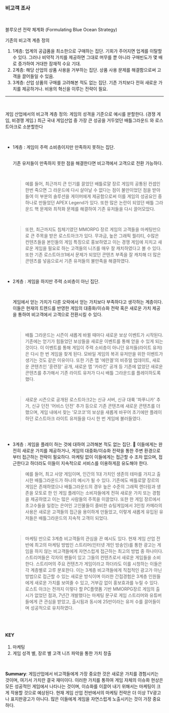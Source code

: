 ### **비고객 조사**

<br/>

블루오션 전략 체계화 (Formulating Blue Ocean Strategy) 

기존의 비고객 계층 정의

1. 1계층: 업계의 공급품을 최소한으로 구매하는 집단. 기회가 주어지면 업계를 이탈할 수 있다. 그러나 비약적 가치를 제공하면 그대로 머무를 뿐 아니라 구매빈도가 몇 배로 증가하여 거대한 잠재적 수요 기대.
2. 2계층: 해당 산업의 상품 사용을 거부하는 집단. 상품 사용 문제를 해결함으로써 고객을 끌어들일 수 있음.
3. 3계층: 산업 상품의 구매를 고려해본 적도 없는 집단. 기존 가치보다 전혀 새로운 가치를 제공하거나. 비용의 혁신을 이루는 전략이 필요.

---



<br/>

게임 산업에서의 비고객 계층 정의: 게임의 성격을 기준으로 예시를 분할한다. (경쟁 게임, 비경쟁 게임.)
최근 국내 게임산업 중 가장 큰 성공을 거두었던 배틀그라운드 와 로스트아크로 소분할한다

<br/>

* 1계층 : 게임이 주력 소비층이지만 만족하지 못하는 집단.

  <br/>기존 유저들이 만족하지 못한 점을 해결한다면 비고객에서 고객으로 전환 가능하다.

  <br/>

  > 예를 들어, 최근까지 큰 인기를 끌었던 배틀로얄 장르 게임의 공통된 컨셉인 한번 죽으면 그 라운드에 다시 살아날 수 없다는 점이 불만이었던 점을 받아들여 이 부분의 솔루션을 게이머에게 제공함으로써 이를 게임의 성공요인 중 하나로 만들었던 APEX Legend가 있다. 또한 많은 논란이 되었던 배틀 그라운드 핵 문제와 최적화 문제를 해결하여 기존 유저들을 다시 끌어모았다.

  <br/>

  > 또한, 최근까지도 침체기였던 MMORPG 장르 게임의 고객들을 마케팅만으로 큰 주목을 받은 로스트아크가 있다. 무과금, 높은 그래픽 퀄리티, 수많은 컨텐츠들을 본인들의 게임 특징으로 홍보하였고 이는 경쟁 게임에 지치고 새로운 게임을 필요로 하는 고객들의 니즈를 매우 잘 캐치하였다고 볼 수 있다. 또한 기존 로스트아크1에서 문제가 되었던 콘텐츠 부족을 잘 캐치해 더 많은 콘텐츠를 넣음으로서 기존 유저들의 불만족을 해결하였다.
  > <br/>

  <br/>

* 2계층 : 게임을 하지만 주력 소비층이 아닌 집단.

  <br/>

  게임에서 얻는 가치가 다른 오락에서 얻는 가치보다 부족하다고 생각하는 계층이다. 이들은 현재의 트렌드를 반영한 게임의 대중화/이슈화 전략 혹은 새로운 가치 제공을 통하여 비고객에서 고객으로 전환시킬 수 있다. 

  <br/>

  > 배틀 그라운드는 시즌이 새롭게 바뀔 때마다 새로운 보상 이벤트가 시작된다. 기존에는 얻기가 힘들었던 보상들을 새로운 이벤트를 통해 얻을 수 있게 되는 것이다. 이 이벤트를 통해 게임이 주력 소비층이 아니던 유저들(라이트 유저)은 다시 한 번 게임을 찾게 된다. 모바일 게임의 복귀 유저만을 위한 이벤트가 생기는 것도 같은 이유이다. 또한 기존 맵 '에란겔'의 비쥬얼 업데이트, 새로운 콘텐츠인 '훈련장' 공개, 새로운 맵 '카라킨' 공개 등 기존에 없었던 새로운 콘텐츠를 추가해서 기존 라이트 유저가 다시 배틀 그라운드를 플레이하도록 했다.

  <br/>

  > 새로운 시즌으로 공개된 로스트아크2는 신규 서버, 신규 대륙 '파푸니카' 추가, 신규 던전 '어비스 던전' 추가 등으로 기존 콘텐츠에 새로운 콘텐츠를 더했으며, 게임 내에서 찾는 '모코코'의 보상을 새롭게 바꾸어 초기에만 플레이하던 로스트아크 라이트 유저들을 다시 한 번 게임에 불러들였다.

<br/>

<br/>

* 3계층 : 게임을 플레이 하는 것에 대하여 고려해본 적도 없는 집단.
   이들에게는 완전히 새로운 가치를 제공하거나, 게임의 대중화/이슈화 전략을 통한 주변 환경으로부터 접근하는 전략이 필요하다. 마케팅 없이 이들에게는 접근할 수 조차 없으며, 접근한다고 하더라도 이들이 지속적으로 서비스를 이용하게끔 유도해야 한다.

  > 예를 들어, 최고 사양 게임이며, 인간의 1대 가치인 생존의 테마를 가지고 출시한 배틀그라운드가 하나의 예시가 될 수 있다. 기존에도 배틀로얄 장르의 게임은 존재하였으나 배틀그라운드의 경우 높은 수준의 그래픽 렌더링과 생존을 모토로 한 인 게임 플레이는 소비자들에게 전혀 새로운 가치 또는 경험을 제공하였고 이는 많은 사람들의 주목을 이끌었다. 또한 한 게임 장르에서 초고수들을 일컫는 은어인 고인물들이 즐비한 슈팅게임에서 3인칭 카메라의 사용은 새로운 고객들의 접근을 용이하게 만들었고, 이렇게 새롭게 유입된 유저들은 배틀그라운드의 지속적 고객이 되었다.

  <br/>

  >마케팅 만으로 3계층 비고객들의 관심을 끈 예시도 있다. 현재 게임 산업 전반에 최고의 마케팅 방법인 스트리머(인터넷 개인 방송인)를 통한 광고는 게임을 하지 않는 비고객들에게 자연스럽게 접근하는 최고의 방법 중 하나이다. 스트리머들은 각자의 팬들이 있고 그들의 컨텐츠로서 새로운 게임들을 소비한다. 스트리머의 주요 컨텐츠가 게임이라고 하더라도 이를 시청하는 이들은 각 계층별로 고루 분포한다. 이는 3계층 비고객들에게 직접적인 광고가 아닌 방법으로 접근할 수 있는 새로운 방식이며 이러한 간접경험은 3계층 인원들에게 새로운 가치를 보여줄 수 있고, 거부감 없이 홍보효과를 누릴 수 있다. 로스트 아크는 전까지 이렇다 할 PC플랫폼 기반 MMORPG장르 게임의 출시가 없었던 점과, 7년간 개발했다는 마케팅 문구로 게임 스트리머와 유튜버들에게 큰 관심을 받았고, 출시됨과 동시에 25만이라는 유저 수를 끌어들이며 성공적으로 유치하였다.

<br/>

<br/>

#### **KEY**

 1. 마케팅
  2. 게임 성격 별, 장르 별 고객 니즈 파악을 통한 가치 창출

<br/>

**Summary**: 게임산업에서 비고객들에게 가장 중요한 것은 새로운 가치를 경험시키는 것이며, 여기서 가치란 결국 재미이다. 이러한 가치를 통하여 게임 자체의 이슈화 현상은 모든 성공적인 게임에서 나타나는 것이며, 이슈화를 이끌어 내기 위해서는 마케팅이 크게 작용할 것으로 예상된다.  현재 게임 산업 전반에서의 마케팅 전략은 더 이상 TV광고나 표지판광고가 아니다. 많은 이들에게 게임을 자연스럽게 노출시키는 것이 가장 중요하다. 
